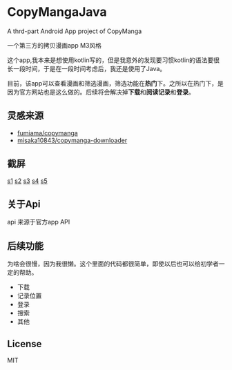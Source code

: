 # CopyMangaJava
 A thrd-part Android App project of CopyManga
 
 一个第三方的拷贝漫画app M3风格

这个app,我本来是想使用kotlin写的，但是我意外的发现要习惯kotlin的语法要很长一段时间，于是在一段时间考虑后，我还是使用了Java。

目前，该app可以查看漫画和筛选漫画，筛选功能在**热门**下。之所以在热门下，是因为官方网站也是这么做的。后续将会解决掉**下载**和**阅读记录**和**登录**。

## 灵感来源

* [fumiama/copymanga](https://github.com/fumiama/copymanga)
* [misaka10843/copymanga-downloader](https://github.com/misaka10843/copymanga-downloader)

## 截屏

[s1](sreenshots/Screenshot_20220330_202635.png)
[s2](sreenshots/Screenshot_20220330_202716.png)
[s3](sreenshots/Screenshot_20220330_202728.png)
[s4](sreenshots/Screenshot_20220330_202749.png)
[s5](sreenshots/Screenshot_20220330_202807.png)


## 关于Api
api 来源于官方app API

## 后续功能
为啥会很慢，因为我很懒。这个里面的代码都很简单，即使以后也可以给初学者一定的帮助。
* 下载
* 记录位置
* 登录
* 搜索
* 其他

## License
MIT